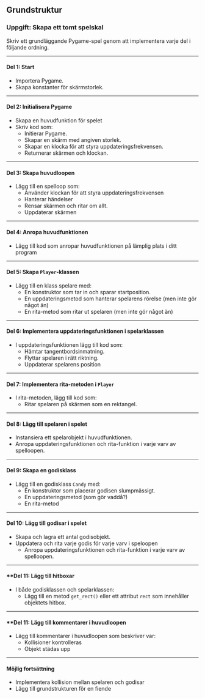 ## Grundstruktur

### **Uppgift: Skapa ett tomt spelskal**
Skriv ett grundläggande Pygame-spel genom att implementera varje del i följande ordning.

---

#### **Del 1: Start**
- Importera Pygame.
- Skapa konstanter för skärmstorlek.

---

#### **Del 2: Initialisera Pygame**
- Skapa en huvudfunktion för spelet
- Skriv kod som:
  - Initierar Pygame.
  - Skapar en skärm med angiven storlek.
  - Skapar en klocka för att styra uppdateringsfrekvensen.
  - Returnerar skärmen och klockan.

---

#### **Del 3: Skapa huvudloopen**
- Lägg till en spelloop som:
  - Använder klockan för att styra uppdateringsfrekvensen
  - Hanterar händelser
  - Rensar skärmen och ritar om allt.
  - Uppdaterar skärmen

---

#### **Del 4: Anropa huvudfunktionen**
- Lägg till kod som anropar huvudfunktionen på lämplig plats i ditt program 

---

#### **Del 5: Skapa `Player`-klassen**
- Lägg till en klass spelare med:
  - En konstruktor som tar in och sparar startposition.
  - En uppdateringsmetod som hanterar spelarens rörelse (men inte gör något än)
  - En rita-metod som ritar ut spelaren (men inte gör något än)

---

#### **Del 6: Implementera uppdateringsfunktionen i spelarklassen**
- I uppdateringsfunktionen lägg till kod som:
  - Hämtar tangentbordsinmatning.
  - Flyttar spelaren i rätt riktning.
  - Uppdaterar spelarens position

---

#### **Del 7: Implementera rita-metoden i `Player`**
- I rita-metoden, lägg till kod som:
  - Ritar spelaren på skärmen som en rektangel.

---

#### **Del 8: Lägg till spelaren i spelet**
- Instansiera ett spelarobjekt i huvudfunktionen.
- Anropa uppdateringsfunktionen och rita-funktion i varje varv av spelloopen.

---

#### **Del 9: Skapa en godisklass**
- Lägg till en godisklass `Candy` med:
  - En konstruktor som placerar godisen slumpmässigt.
  - En uppdateringsmetod (som gör vaddå?)
  - En rita-metod

---

#### **Del 10: Lägg till godisar i spelet**
- Skapa och lagra ett antal godisobjekt.
- Uppdatera och rita varje godis för varje varv i speloopen
    - Anropa uppdateringsfunktionen och rita-funktion i varje varv av spelloopen.

---

#### **Del 11: Lägg till hitboxar
- I både godisklassen och spelarklassen:
    - Lägg till en metod `get_rect()` eller ett attribut `rect` som innehåller objektets hitbox.

--- 

#### **Del 11: Lägg till kommentarer i huvudloopen

- Lägg till kommentarer i huvudloopen som beskriver var:
  - Kollisioner kontrolleras
  - Objekt städas upp

---

#### **Möjlig fortsättning**
- Implementera kollision mellan spelaren och godisar
- Lägg till grundstrukturen för en fiende

